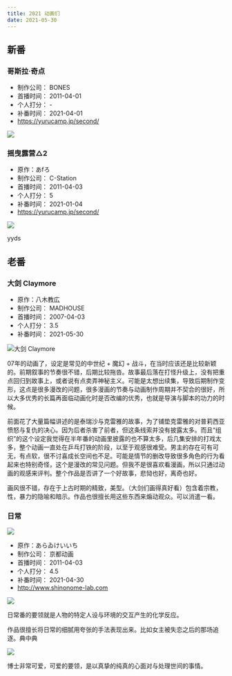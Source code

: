 ```yaml
---
title: 2021 动画们
date: 2021-05-30
---
```


## 新番

### 哥斯拉·奇点

- 制作公司： BONES 
- 首播时间： 2011-04-01
- 个人打分： -
- 补番时间： 2021-04-01
- <https://yurucamp.jp/second/>


![](https://pic.rmb.bdstatic.com/bjh/c3ffb175b9307a709a4319a954853317.jpeg)



### 摇曳露营△2

- 原作：あfろ
- 制作公司： C-Station 
- 首播时间： 2011-04-03
- 个人打分： 5
- 补番时间： 2021-01-04
- <https://yurucamp.jp/second/>

![](https://sc04.alicdn.com/kf/H99c0bc2e1f2e49b6a4a8dd1bd9ecf45a5.jpg)

yyds

## 老番

### 大剑 Claymore

- 原作：八木教広 
- 制作公司： MADHOUSE 
- 首播时间： 2007-04-03
- 个人打分： 3.5
- 补番时间： 2021-05-30

![大剑 Claymore](https://sc04.alicdn.com/kf/Hf4ce0ad9e5e04e39aeb1371dc70e497cA.jpg)

07年的动画了，设定是常见的中世纪 + 魔幻 + 战斗，在当时应该还是比较新颖的。前期叙事的节奏很不错，后期比较拖沓。故事最后落在打怪升级上，没有把重点回归到故事上，或者说有点卖弄神秘主义。可能是太想出续集，导致后期制作变形，这点是很多漫改的问题，很多漫画的节奏与动画制作周期并不契合的很好，所以大多优秀的长篇再面临动画化时是否改编的优秀，也就是导演与脚本的功力的时候。

前面花了大量篇幅讲述的是泰瑞沙与克雷雅的故事，为了铺垫克雷雅的对普莉西亚愤怒与复仇的决心。因为后者杀害了前者，但这条线索并没有披露太多。而且“组织”的这个设定我觉得在半年番的动画里披露的也不算太多，后几集安排的打戏太多，整个动画一直处在乒乓打铁的阶段，以至于观感很难受。男主的存在可有可无，有点软，很不讨喜成长空间也不足。可能是情节的删改导致很多角色的行为看起来也特别奇怪，这个是漫改的常见问题。但我不是很喜欢看漫画，所以只通过动画的观感来评判。整个作品是否讲了一个好故事，悲恸也好，离奇也好。

画风很不错，存在于上古时期的精致，美型。（大剑们画得真好看）包含着宗教，性，暴力的隐喻和暗示。作品也很擅长用这些东西来煽动观众。可以消遣一看。

### 日常

![](https://xinghe-blog-bucket.oss-cn-beijing.aliyuncs.com/img/20210530213550.png)

- 原作：あらゐけいいち
- 制作公司： 京都动画 
- 首播时间： 2011-04-03
- 个人打分： 4.5
- 补番时间： 2021-04-30
- <http://www.shinonome-lab.com>


![](https://th.bing.com/th/id/R51d19b4ea1b6dfd1faa542d26926cfe0?rik=eFpM1oj9NQH3RA&riu=http%3a%2f%2fgazo-tairyo.com%2fimgtemp%2fnaganohara_mio_20140905011636.gif&ehk=2qoRLDu4YNdAtVWRF3GwwEfDNFVd9l2yYT2MBRJDyrs%3d&risl=&pid=ImgRaw)

日常番的要领就是人物的特定人设与环境的交互产生的化学反应。

作品很擅长将日常的细腻用夸张的手法表现出来。比如女主被失恋之后的那场追逐。典中典

![](https://th.bing.com/th/id/R0c1e3e4d3c4980463e92585e8c709207?rik=9e7SB15zFQfNyw&riu=http%3a%2f%2ff.st-hatena.com%2fimages%2ffotolife%2fp%2fpema%2f20130524%2f20130524164243.gif&ehk=G51%2fOCWQGHP%2f%2bc8LXAcrpIDrKbGktyeynqh93BX7%2b3c%3d&risl=&pid=ImgRaw)

博士非常可爱，可爱的要领，是以真挚的纯真的心面对与处理世间的事情。